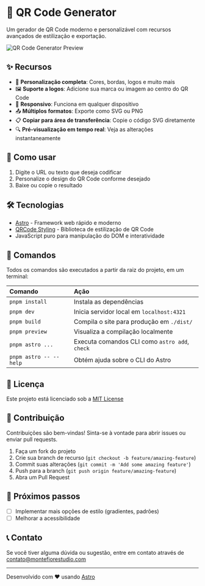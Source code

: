 # 🔄 QR Code Generator

Um gerador de QR Code moderno e personalizável com recursos avançados de estilização e exportação.

![QR Code Generator Preview](https://github.com/withastro/astro/assets/2244813/a0a5533c-a856-4198-8470-2d67b1d7c554)

## ✨ Recursos

- 🎨 **Personalização completa**: Cores, bordas, logos e muito mais
- 🖼️ **Suporte a logos**: Adicione sua marca ou imagem ao centro do QR Code
- 📱 **Responsivo**: Funciona em qualquer dispositivo
- 📤 **Múltiplos formatos**: Exporte como SVG ou PNG
- 📋 **Copiar para área de transferência**: Copie o código SVG diretamente
- 🔍 **Pré-visualização em tempo real**: Veja as alterações instantaneamente

## 🚀 Como usar

1. Digite o URL ou texto que deseja codificar
2. Personalize o design do QR Code conforme desejado
3. Baixe ou copie o resultado

## 🛠️ Tecnologias

- [Astro](https://astro.build) - Framework web rápido e moderno
- [QRCode Styling](https://github.com/kozakdenys/qr-code-styling) - Biblioteca de estilização de QR Code
- JavaScript puro para manipulação do DOM e interatividade

## 🧞 Comandos

Todos os comandos são executados a partir da raiz do projeto, em um terminal:

| Comando                | Ação                                           |
| :--------------------- | :--------------------------------------------- |
| `pnpm install`         | Instala as dependências                        |
| `pnpm dev`             | Inicia servidor local em `localhost:4321`      |
| `pnpm build`           | Compila o site para produção em `./dist/`      |
| `pnpm preview`         | Visualiza a compilação localmente              |
| `pnpm astro ...`       | Executa comandos CLI como `astro add`, `check` |
| `pnpm astro -- --help` | Obtém ajuda sobre o CLI do Astro               |

## 📝 Licença

Este projeto está licenciado sob a [MIT License](LICENSE)

## 👥 Contribuição

Contribuições são bem-vindas! Sinta-se à vontade para abrir issues ou enviar pull requests.

1. Faça um fork do projeto
2. Crie sua branch de recurso (`git checkout -b feature/amazing-feature`)
3. Commit suas alterações (`git commit -m 'Add some amazing feature'`)
4. Push para a branch (`git push origin feature/amazing-feature`)
5. Abra um Pull Request

## 🔮 Próximos passos

- [ ] Implementar mais opções de estilo (gradientes, padrões)
- [ ] Melhorar a acessibilidade

## 📞 Contato

Se você tiver alguma dúvida ou sugestão, entre em contato através de [contato@montefiorestudio.com](mailto:contato@montefiorestudio.com)

---

Desenvolvido com ❤️ usando [Astro](https://astro.build)
